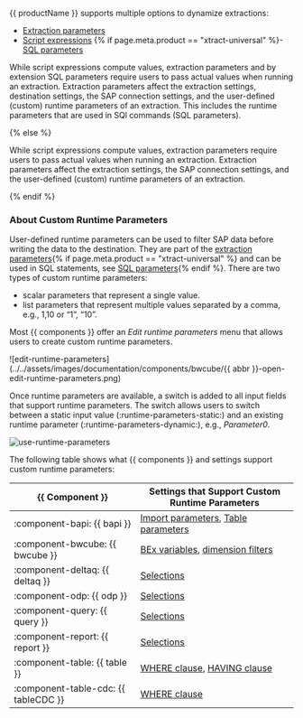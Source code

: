 
{{ productName }} supports multiple options to dynamize extractions:

- [Extraction parameters](extraction-parameters.md)
- [Script expressions](script-expressions.md)
{% if page.meta.product == "xtract-universal" %}- [SQL parameters](sql-parameters.md) 

While script expressions compute values, extraction parameters and by extension SQL parameters require users to pass actual values when running an extraction.
Extraction parameters affect the extraction settings, destination settings, the SAP connection settings, and the user-defined (custom) runtime parameters of an extraction. 
This includes the runtime parameters that are used in SQl commands (SQL parameters).

{% else %}

While script expressions compute values, extraction parameters require users to pass actual values when running an extraction.
Extraction parameters affect the extraction settings, the SAP connection settings, and the user-defined (custom) runtime parameters of an extraction. 

{% endif %}

### About Custom Runtime Parameters

User-defined runtime parameters can be used to filter SAP data before writing the data to the destination.
They are part of the [extraction parameters](extraction-parameters.md/#custom){% if page.meta.product == "xtract-universal" %} and can be used in SQL statements, see [SQL parameters](sql-parameters.md){% endif %}.
There are two types of custom runtime parameters:

- scalar parameters that represent a single value.
- list parameters that represent multiple values separated by a comma, e.g., 1,10 or “1”, “10”.

Most {{ components }} offer an *Edit runtime parameters* menu that allows users to create custom runtime parameters.

![edit-runtime-parameters](../../assets/images/documentation/components/bwcube/{{ abbr }}-open-edit-runtime-parameters.png)

Once runtime parameters are available, a switch is added to all input fields that support runtime parameters.
The switch allows users to switch between a static input value (:runtime-parameters-static:) and an existing runtime parameter (:runtime-parameters-dynamic:), e.g., *Parameter0*.

![use-runtime-parameters](../../assets/images/documentation/components/runtime-parameters/runtime-parameters-in-selections.png)

The following table shows what {{ components }} and settings support custom runtime parameters:

| {{ Component }} |  Settings that Support Custom Runtime Parameters | 
|----------|-------------|
| :component-bapi: {{ bapi }} | [Import parameters](../bapi/input-and-output.md/#import-parameters), [Table parameters](../bapi/input-and-output.md/#table-parameters) |  
| :component-bwcube: {{ bwcube }} | [BEx variables](../bwcube/variables-and-filters.md/#edit-variables), [dimension filters](../bwcube/variables-and-filters.md/#set-dimension-filters)   |  
| :component-deltaq: {{ deltaq }}  | [Selections](../deltaq/selections.md/#edit-selections)    | 
| :component-odp: {{ odp }} | [Selections](../odp/selections.md/#edit-selections)   | 
| :component-query: {{ query }} | [Selections](../query/variants-and-selections.md/#edit-selections)  | 
| :component-report: {{ report }}  | [Selections](../report/variants-and-selections.md/#edit-selections)  | 
| :component-table: {{ table }}  | [WHERE clause](../table/where-clause.md), [HAVING clause](../table/having-clause.md) | 
| :component-table-cdc: {{ tableCDC }}  | [WHERE clause](../table-cdc/where-clause.md) | 